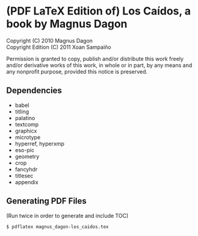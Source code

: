 (PDF LaTeX Edition of) Los Caídos, a book by Magnus Dagon
=========================================================

Copyright (C) 2010 Magnus Dagon  
Copyright Edition (C) 2011 Xoan Sampaiño

Permission is granted to copy, publish and/or distribute this work freely and/or derivative works of this work, in whole or in part, by any means and any nonprofit purpose, provided this notice is preserved.

Dependencies
------------

* babel
* titling
* palatino
* textcomp
* graphicx
* microtype
* hyperref, hyperxmp
* eso-pic
* geometry
* crop
* fancyhdr
* titlesec
* appendix

Generating PDF Files
--------------------

(Run twice in order to generate and include TOC)

    $ pdflatex magnus_dagon-los_caidos.tex
